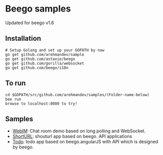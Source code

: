 # Beego samples
Updated for beego v1.6

## Installation

```
# Setup Golang and set up your GOPATH by now
go get github.com/arehmandev/sample
go get github.com/astaxie/beego
go get github.com/gorilla/websocket
go get github.com/beego/i18n
```

## To run

```
cd $GOPATH/src/github.com/arehmandev/samples/(Folder-name-below)
bee run
browse to localhost:8080 to try!
```

## Samples

- [WebIM](WebIM/README.md): Chat room demo based on long polling and WebSocket.
- [ShortURL](shorturl/README.md): shouturl app based on beego. API applications
- [Todo](todo/README.md): todo app based on beego.angularJS with API which is designed by beego.
